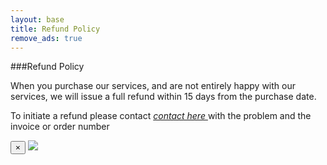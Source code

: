 ```yaml
---
layout: base
title: Refund Policy
remove_ads: true
---
```

###Refund Policy

When you purchase our services, and are not entirely happy with our services, we will issue a full refund within 15 days from the purchase date.

To initiate a refund please contact 
<a data-toggle="modal" href="#sayhi">*contact here* <i class="icon-envelope-alt"></i></a> with the problem and the invoice or order number


<div class="modal fade" id="sayhi" tabindex="-1" role="dialog" aria-labelledby="myModalLabel" aria-hidden="true">
  <div class="modal-dialog">
    <div class="modal-content">
      <div class="modal-body">
		<button type="button" class="close" data-dismiss="modal" aria-hidden="true">&times;</button>
		<img src="/static/images/sayhi.png" />
      </div>
    </div>
  </div>
</div>
  
